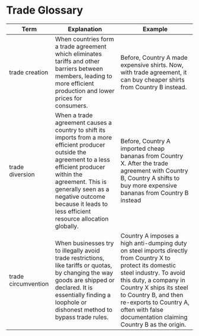 # Trade Glossary 

|Term | Explanation   | Example |
|-----|-----------|---------|
|trade creation | When countries form a trade agreement which eliminates tariffs and other barriers between members, leading to more efficient production and lower prices for consumers.| Before, Country A made expensive shirts. Now, with trade agreement, it can buy cheaper shirts from Country B instead.|
|trade diversion | When a trade agreement causes a country to shift its imports from a more efficient producer outside the agreement to a less efficient producer within the agreement. This is generally seen as a negative outcome because it leads to less efficient resource allocation globally.|Before, Country A imported cheap bananas from Country X. After the trade agreement with Country B, Country A shifts to buy more expensive bananas from Country B instead|
|trade circumvention | When businesses try to illegally avoid trade restrictions, like tariffs or quotas, by changing the way goods are shipped or declared. It is essentially finding a loophole or dishonest method to bypass trade rules.| Country A imposes a high anti-dumping duty on steel imports directly from Country X to protect its domestic steel industry. To avoid this duty, a company in Country X ships its steel to Country B, and then re-exports to Country A, often with false documentation claiming Country B as the origin.| 
